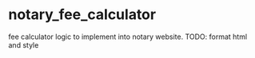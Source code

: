 # notary_fee_calculator
fee calculator logic to implement into notary website.
TODO: format html and style

